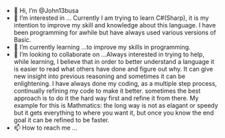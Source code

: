 - 👋 Hi, I’m @John13busa
- 👀 I’m interested in ... Currently I am trying to learn C#(Sharp), it is my intention to improve my skill and knowledge about this language. I have been programming for awhile but have always used various versions of Basic.
- 🌱 I’m currently learning ...to improve my skills in programming.
- 💞️ I’m looking to collaborate on ...Always interested in trying to help, while learning, I believe that in order to better understand a language it is easier to read what others have done and figure out why. It can give new insight into previous reasoning and sometimes it can be enlightening. I have always done my coding, as a multiple step process, continually refining my code to make it better. sometimes the best approach is to do it the hard way first and refine it from there.
My example for this is Mathmatics: the long way is not as elagant or speedy but it gets everything to where you want it, but once you know the end goal it can be refined to be faster.
- 📫 How to reach me ...

<!---
John13busa/John13busa is a ✨ special ✨ repository because its `README.md` (this file) appears on your GitHub profile.
You can click the Preview link to take a look at your changes.
--->
